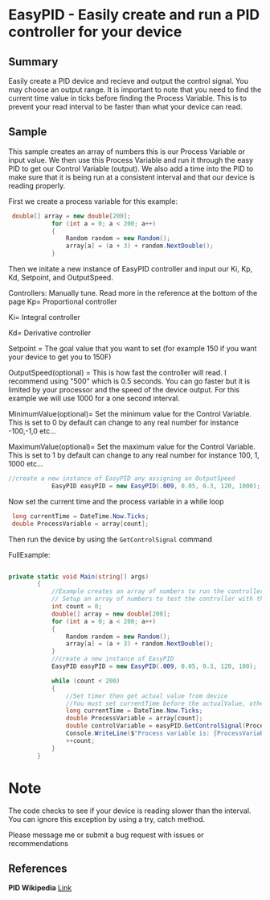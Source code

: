 # EasyPID - Easily create and run a PID controller for your device

## Summary
Easily create a PID device and recieve and output the control signal. You may choose an output range. 
It is important to note that you need to find the current time value in ticks before finding the Process Variable. This is to prevent your read interval to be faster than what your device can read.

## Sample
This sample creates an array of numbers this is our Process Variable or input value. We then use this Process Variable and run it through the easy PID to get our Control Variable (output). We also add a time into the PID to make sure that it is being run at a consistent interval and that our device is reading properly.

First we create a process variable for this example:
```C#
 double[] array = new double[200];
            for (int a = 0; a < 200; a++)
            {
                Random random = new Random();
                array[a] = (a + 3) + random.NextDouble();
            }
```
Then we initate a new instance of EasyPID controller and input our Ki, Kp, Kd, Setpoint, and OutputSpeed.

Controllers: Manually tune. Read more in the reference at the bottom of the page
Kp= Proportional controller

Ki= Integral controller

Kd= Derivative controller 

Setpoint = The goal value that you want to set (for example 150 if you want your device to get you to 150F)

OutputSpeed(optional) = This is how fast the controller will read. I recommend using "500" which is 0.5 seconds. You can go faster but it is limited by your processor and the speed of the device output. For this example we will use 1000 for a one second interval.

MinimumValue(optional)= Set the minimum value for the Control Variable. This is set to 0 by default can change to any real number for instance -100,-1,0 etc...

MaximumValue(optional)= Set the maximum value for the Control Variable. This is set to 1 by default can change to any real number for instance 100, 1, 1000 etc...
```C#
//create a new instance of EasyPID any assigning an OutputSpeed
            EasyPID easyPID = new EasyPID(.009, 0.05, 0.3, 120, 1000);
```

Now set the current time and the process variable in a while loop
```C#
 long currentTime = DateTime.Now.Ticks;
 double ProcessVariable = array[count];
```

Then run the device by using the `GetControlSignal` command

FullExample:

```C#

private static void Main(string[] args)
        {
            //Example creates an array of numbers to run the controller against
            // Setup an array of numbers to test the controller with this starts at 0 and increases by 3 plus a random number
            int count = 0;
            double[] array = new double[200];
            for (int a = 0; a < 200; a++)
            {
                Random random = new Random();
                array[a] = (a + 3) + random.NextDouble();
            }
            //create a new instance of EasyPID
            EasyPID easyPID = new EasyPID(.009, 0.05, 0.3, 120, 100);

            while (count < 200)
            {
                //Set timer then get actual value from device
                //You must set currentTime before the actualValue, otherwise your device might not read properly
                long currentTime = DateTime.Now.Ticks;
                double ProcessVariable = array[count];
                double controlVariable = easyPID.GetControlSignal(ProcessVariable, currentTime);
                Console.WriteLine($"Process variable is: {ProcessVariable}, Control Variable is: {controlVariable}");
                ++count;
            }
        }

```
# Note
The code checks to see if your device is reading slower than the interval. You can ignore this exception by using a try, catch method. 

Please message me or submit a bug request with issues or recommendations

## References 

**PID Wikipedia** [Link](https://en.wikipedia.org/wiki/PID_controller)
